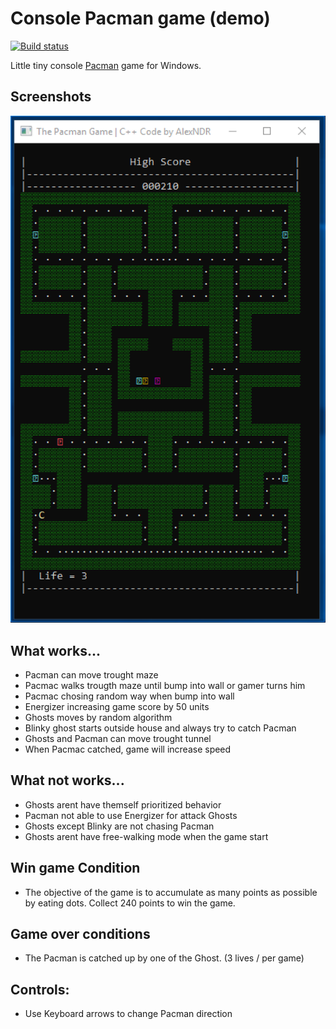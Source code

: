 
# Console Pacman game (demo)

[![Build status](https://ci.appveyor.com/api/projects/status/3j3vxstpba3nxt78?svg=true)](https://ci.appveyor.com/project/AlexNDRmac/consolepacman)

Little tiny console [Pacman](https://en.wikipedia.org/wiki/Pac-Man) game for Windows.

## Screenshots

![Pacman Game](./images/pacman_game.png)

## What works...

- Pacman can move trought maze
- Pacmac walks trougth maze until bump into wall or gamer turns him
- Pacmac chosing random way when bump into wall
- Energizer increasing game score by 50 units
- Ghosts moves by random algorithm
- Blinky ghost starts outside house and always try to catch Pacman
- Ghosts and Pacman can move trought tunnel
- When Pacmac catched, game will increase speed

## What not works...

- Ghosts arent have themself prioritized behavior
- Pacman not able to use Energizer for attack Ghosts
- Ghosts except Blinky are not chasing Pacman
- Ghosts arent have free-walking mode when the game start

## Win game Condition

- The objective of the game is to accumulate as many points as possible by eating dots. Collect 240 points to win the game.

## Game over conditions

- The Pacman is catched up by one of the Ghost. (3 lives / per game)

## Controls:

- Use Keyboard arrows to change Pacman direction
